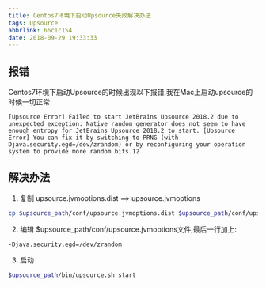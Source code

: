 ```yaml
---
title: Centos7环境下启动Upsource失败解决办法
tags: Upsource
abbrlink: 66c1c154
date: 2018-09-29 19:33:33
---
```


## 报错
Centos7环境下启动Upsource的时候出现以下报错,我在Mac上启动upsource的时候一切正常.

```
[Upsource Error] Failed to start JetBrains Upsource 2018.2 due to unexpected exception: Native random generator does not seem to have enough entropy for JetBrains Upsource 2018.2 to start. [Upsource Error] You can fix it by switching to PRNG (with -Djava.security.egd=/dev/zrandom) or by reconfiguring your operation system to provide more random bits.12
```

## 解决办法
1. 复制 upsource.jvmoptions.dist ==> upsource.jvmoptions

```bash
cp $upsource_path/conf/upsource.jvmoptions.dist $upsource_path/conf/upsource.jvmoptions
```

2. 编辑 $upsource_path/conf/upsource.jvmoptions文件,最后一行加上:

```
-Djava.security.egd=/dev/zrandom
```

3.  启动

```bash
$upsource_path/bin/upsource.sh start
```

